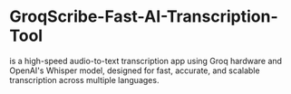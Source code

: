 # GroqScribe-Fast-AI-Transcription-Tool
is a high-speed audio-to-text transcription app using Groq hardware and OpenAI's Whisper model, designed for fast, accurate, and scalable transcription across multiple languages.
